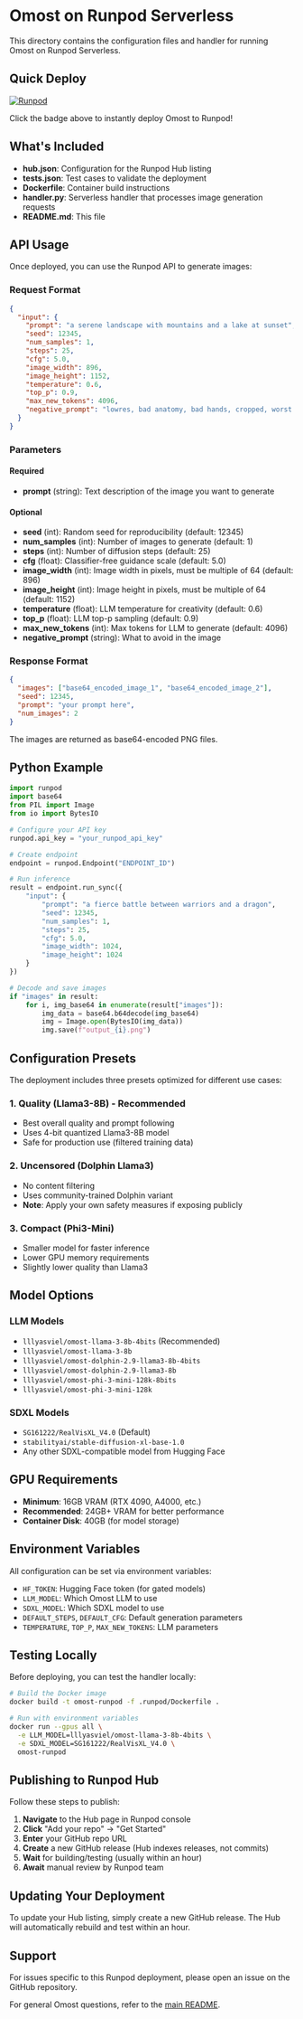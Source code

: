 # Omost on Runpod Serverless

This directory contains the configuration files and handler for running Omost on Runpod Serverless.

## Quick Deploy

[![Runpod](https://api.runpod.io/badge/DerSpirer/Omost)](https://console.runpod.io/hub/DerSpirer/Omost)

Click the badge above to instantly deploy Omost to Runpod!

## What's Included

- **hub.json**: Configuration for the Runpod Hub listing
- **tests.json**: Test cases to validate the deployment
- **Dockerfile**: Container build instructions
- **handler.py**: Serverless handler that processes image generation requests
- **README.md**: This file

## API Usage

Once deployed, you can use the Runpod API to generate images:

### Request Format

```json
{
  "input": {
    "prompt": "a serene landscape with mountains and a lake at sunset",
    "seed": 12345,
    "num_samples": 1,
    "steps": 25,
    "cfg": 5.0,
    "image_width": 896,
    "image_height": 1152,
    "temperature": 0.6,
    "top_p": 0.9,
    "max_new_tokens": 4096,
    "negative_prompt": "lowres, bad anatomy, bad hands, cropped, worst quality"
  }
}
```

### Parameters

#### Required
- **prompt** (string): Text description of the image you want to generate

#### Optional
- **seed** (int): Random seed for reproducibility (default: 12345)
- **num_samples** (int): Number of images to generate (default: 1)
- **steps** (int): Number of diffusion steps (default: 25)
- **cfg** (float): Classifier-free guidance scale (default: 5.0)
- **image_width** (int): Image width in pixels, must be multiple of 64 (default: 896)
- **image_height** (int): Image height in pixels, must be multiple of 64 (default: 1152)
- **temperature** (float): LLM temperature for creativity (default: 0.6)
- **top_p** (float): LLM top-p sampling (default: 0.9)
- **max_new_tokens** (int): Max tokens for LLM to generate (default: 4096)
- **negative_prompt** (string): What to avoid in the image

### Response Format

```json
{
  "images": ["base64_encoded_image_1", "base64_encoded_image_2"],
  "seed": 12345,
  "prompt": "your prompt here",
  "num_images": 2
}
```

The images are returned as base64-encoded PNG files.

## Python Example

```python
import runpod
import base64
from PIL import Image
from io import BytesIO

# Configure your API key
runpod.api_key = "your_runpod_api_key"

# Create endpoint
endpoint = runpod.Endpoint("ENDPOINT_ID")

# Run inference
result = endpoint.run_sync({
    "input": {
        "prompt": "a fierce battle between warriors and a dragon",
        "seed": 12345,
        "num_samples": 1,
        "steps": 25,
        "cfg": 5.0,
        "image_width": 1024,
        "image_height": 1024
    }
})

# Decode and save images
if "images" in result:
    for i, img_base64 in enumerate(result["images"]):
        img_data = base64.b64decode(img_base64)
        img = Image.open(BytesIO(img_data))
        img.save(f"output_{i}.png")
```

## Configuration Presets

The deployment includes three presets optimized for different use cases:

### 1. Quality (Llama3-8B) - Recommended
- Best overall quality and prompt following
- Uses 4-bit quantized Llama3-8B model
- Safe for production use (filtered training data)

### 2. Uncensored (Dolphin Llama3)
- No content filtering
- Uses community-trained Dolphin variant
- **Note**: Apply your own safety measures if exposing publicly

### 3. Compact (Phi3-Mini)
- Smaller model for faster inference
- Lower GPU memory requirements
- Slightly lower quality than Llama3

## Model Options

### LLM Models
- `lllyasviel/omost-llama-3-8b-4bits` (Recommended)
- `lllyasviel/omost-llama-3-8b`
- `lllyasviel/omost-dolphin-2.9-llama3-8b-4bits`
- `lllyasviel/omost-dolphin-2.9-llama3-8b`
- `lllyasviel/omost-phi-3-mini-128k-8bits`
- `lllyasviel/omost-phi-3-mini-128k`

### SDXL Models
- `SG161222/RealVisXL_V4.0` (Default)
- `stabilityai/stable-diffusion-xl-base-1.0`
- Any other SDXL-compatible model from Hugging Face

## GPU Requirements

- **Minimum**: 16GB VRAM (RTX 4090, A4000, etc.)
- **Recommended**: 24GB+ VRAM for better performance
- **Container Disk**: 40GB (for model storage)

## Environment Variables

All configuration can be set via environment variables:

- `HF_TOKEN`: Hugging Face token (for gated models)
- `LLM_MODEL`: Which Omost LLM to use
- `SDXL_MODEL`: Which SDXL model to use
- `DEFAULT_STEPS`, `DEFAULT_CFG`: Default generation parameters
- `TEMPERATURE`, `TOP_P`, `MAX_NEW_TOKENS`: LLM parameters

## Testing Locally

Before deploying, you can test the handler locally:

```bash
# Build the Docker image
docker build -t omost-runpod -f .runpod/Dockerfile .

# Run with environment variables
docker run --gpus all \
  -e LLM_MODEL=lllyasviel/omost-llama-3-8b-4bits \
  -e SDXL_MODEL=SG161222/RealVisXL_V4.0 \
  omost-runpod
```

## Publishing to Runpod Hub

Follow these steps to publish:

1. **Navigate** to the Hub page in Runpod console
2. **Click** "Add your repo" → "Get Started"
3. **Enter** your GitHub repo URL
4. **Create** a new GitHub release (Hub indexes releases, not commits)
5. **Wait** for building/testing (usually within an hour)
6. **Await** manual review by Runpod team

## Updating Your Deployment

To update your Hub listing, simply create a new GitHub release. The Hub will automatically rebuild and test within an hour.

## Support

For issues specific to this Runpod deployment, please open an issue on the GitHub repository.

For general Omost questions, refer to the [main README](../README.md).

